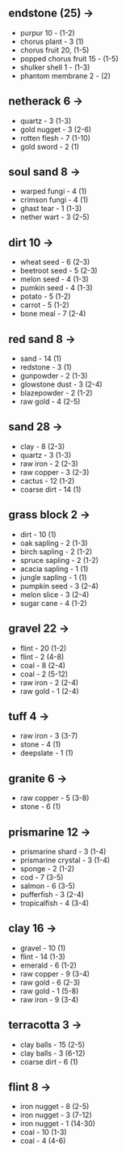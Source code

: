 ## endstone (25) ->
- purpur 10 - (1-2)
- chorus plant - 3 (1)
- chorus fruit 20, (1-5)
- popped chorus fruit 15 - (1-5)
- shulker shell 1 - (1-3)
- phantom membrane 2 - (2)

## netherack 6 ->
- quartz - 3 (1-3)
- gold nugget - 3 (2-6)
- rotten flesh - 7 (1-10)
- gold sword - 2 (1)

## soul sand 8 ->
- warped fungi - 4 (1)
- crimson fungi -  4 (1)
- ghast tear - 1 (1-3)
- nether wart - 3 (2-5)

## dirt 10 ->
- wheat seed - 6 (2-3)
- beetroot seed - 5 (2-3)
- melon seed - 4 (1-3)
- pumkin seed - 4 (1-3)
- potato - 5 (1-2)
- carrot - 5 (1-2)
- bone meal - 7 (2-4)

## red sand 8 ->
- sand - 14 (1)
- redstone - 3 (1)
- gunpowder - 2 (1-3)
- glowstone dust - 3 (2-4)
- blazepowder - 2 (1-2)
- raw gold - 4 (2-5)

## sand 28 ->
- clay - 8 (2-3)
- quartz - 3 (1-3)
- raw iron - 2 (2-3)
- raw copper - 3 (2-3)
- cactus - 12 (1-2)
- coarse dirt - 14 (1)

## grass block 2 ->
- dirt - 10 (1)
- oak sapling - 2 (1-3)
- birch sapling - 2 (1-2)
- spruce sapling - 2 (1-2)
- acacia sapling - 1 (1)
- jungle sapling - 1 (1)
- pumpkin seed - 3 (2-4)
- melon slice - 3 (2-4)
- sugar cane - 4 (1-2)

## gravel 22 ->
- flint - 20 (1-2)
- flint - 2 (4-8)
- coal - 8 (2-4)
- coal - 2 (5-12)
- raw iron - 2 (2-4)
- raw gold - 1 (2-4)

## tuff 4 ->
- raw iron - 3 (3-7)
- stone - 4 (1)
- deepslate - 1 (1)

## granite 6 ->
- raw copper - 5 (3-8)
- stone - 6 (1)

## prismarine 12 ->
- prismarine shard - 3 (1-4)
- prismarine crystal - 3 (1-4)
- sponge - 2 (1-2)
- cod - 7 (3-5)
- salmon - 6 (3-5)
- pufferfish - 3 (2-4)
- tropicalfish - 4 (3-4)

## clay 16 ->
- gravel - 10 (1)
- flint - 14 (1-3)
- emerald - 6 (1-2)
- raw copper - 9 (3-4)
- raw gold - 6 (2-3)
- raw gold - 1 (5-8)
- raw iron - 9 (3-4)

## terracotta 3 ->
- clay balls - 15 (2-5)
- clay balls - 3 (6-12)
- coarse dirt - 6 (1)

## flint 8 ->
- iron nugget - 8 (2-5)
- iron nugget - 3 (7-12)
- iron nugget - 1 (14-30)
- coal - 10 (1-3)
- coal - 4 (4-6)
